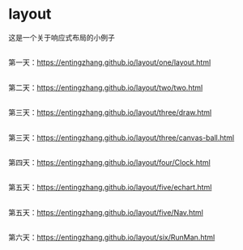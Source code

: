 # layout
这是一个关于响应式布局的小例子
##
第一天：https://entingzhang.github.io/layout/one/layout.html
##
第二天：https://entingzhang.github.io/layout/two/two.html
##
第三天：https://entingzhang.github.io/layout/three/draw.html
##
第三天：https://entingzhang.github.io/layout/three/canvas-ball.html
##
第四天：https://entingzhang.github.io/layout/four/Clock.html
##
第五天：https://entingzhang.github.io/layout/five/echart.html
##
第五天：https://entingzhang.github.io/layout/five/Nav.html
##
第六天：https://entingzhang.github.io/layout/six/RunMan.html